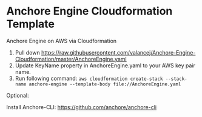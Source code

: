 # Anchore Engine Cloudformation Template

Anchore Engine on AWS via Cloudformation

1. Pull down https://raw.githubusercontent.com/valancej/Anchore-Engine-Cloudformation/master/AnchoreEngine.yaml
2. Update KeyName property in AnchoreEngine.yaml to your AWS key pair name.
3. Run following command: `aws cloudformation create-stack --stack-name anchore-engine --template-body file://AnchoreEngine.yaml`

Optional:

Install Anchore-CLI: https://github.com/anchore/anchore-cli 